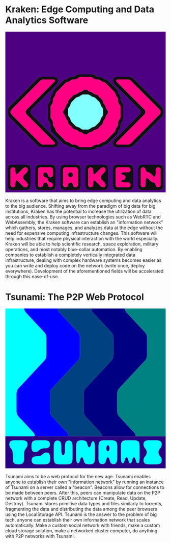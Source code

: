 # Kraken: Edge Computing and Data Analytics Software

![Kraken Logo](https://github.com/highboi/kraken/blob/master/kraken_logo.png)

Kraken is a software that aims to bring edge computing and data analytics to the big audience. Shifting away from the paradigm of big data for big institutions, Kraken has the potential
to increase the utilization of data across all industries. By using browser technologies such as WebRTC and WebAssembly, the Kraken software can establish an "information network" which
gathers, stores, manages, and analyzes data at the edge without the need for expensive computing infrastructure changes. This software will help industries that require physical
interaction with the world especially. Kraken will be able to help scientific research, space exploration, military operations, and most notably blue-collar automation. By enabling
companies to establish a completely vertically integrated data infrastructure, dealing with complex hardware systems becomes easier as you can write and deploy code on the network
(write once, deploy everywhere). Development of the aforementioned fields will be accelerated through this ease-of-use.


# Tsunami: The P2P Web Protocol

![Tsunami Logo](https://github.com/highboi/kraken/blob/master/tsunami_logo.png)

Tsunami aims to be a web protocol for the new age. Tsunami enables anyone to establish their own "information network" by running an instance of Tsunami on a server called a "beacon".
Beacons allow for connections to be made between peers. After this, peers can manipulate data on the P2P network with a complete CRUD architecture (Create, Read, Update, Destroy).
Tsunami stores primitive data types and files similarly to torrents, fragmenting the data and distributing the data among the peer browsers using the LocalStorage API. Tsunami is
the answer to the problem of big tech, anyone can establish their own information network that scales automatically. Make a custom social network with friends, make a custom cloud
storage solution, make a networked cluster computer, do anything with P2P networks with Tsunami.
